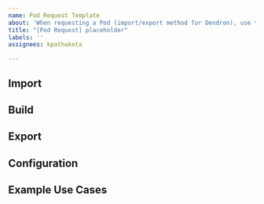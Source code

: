 ```yaml
---
name: Pod Request Template
about: 'When requesting a Pod (import/export method for Dendron), use this template. '
title: "[Pod Request] placeholder"
labels: ''
assignees: kpathakota

---
```


<!--
 Do not Remove this block!

 Select something by placing an 'x' or 'X' inside the brackets.

 Needed for Auto labeling:
 issue_labeler_regex_version=3

 - [X] Onboard.
 - [X] Feature Request
 - [ ] IsTriaged

 -->

## Import

<!-- What does import look like? How will the data from the source get formatted when imported into Dendron?-->

## Build

<!--What does build look like? What steps need to occur prior to exporting your Dendron notes-->

## Export

<!--What does export look like?-->

## Configuration

<!--What might a configuration file look like to help make sure your data is formatted correctly

e.g.
destinations:

- destination:
      base: People
      table: Interactions
    src:
      meet.{today}.*
    mapping:
      fm.created: DateV2
      fm.type: Type
      section.noes: Notes
      section.people: People
?-->

## Example Use Cases

<!--e.g. Sync notes from meetings with an airtable tracking meetings across days and people-->

